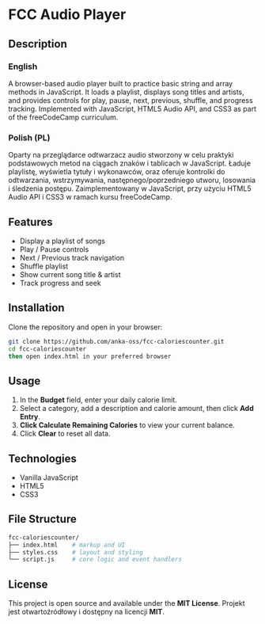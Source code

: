 # FCC Audio Player

## Description

### English
A browser-based audio player built to practice basic string and array methods in JavaScript. It loads a playlist, displays song titles and artists, and provides controls for play, pause, next, previous, shuffle, and progress tracking. Implemented with JavaScript, HTML5 Audio API, and CSS3 as part of the freeCodeCamp curriculum.

### Polish (PL)
Oparty na przeglądarce odtwarzacz audio stworzony w celu praktyki podstawowych metod na ciągach znaków i tablicach w JavaScript. Ładuje playlistę, wyświetla tytuły i wykonawców, oraz oferuje kontrolki do odtwarzania, wstrzymywania, następnego/poprzedniego utworu, losowania i śledzenia postępu. Zaimplementowany w JavaScript, przy użyciu HTML5 Audio API i CSS3 w ramach kursu freeCodeCamp.

## Features
- Display a playlist of songs  
- Play / Pause controls  
- Next / Previous track navigation  
- Shuffle playlist  
- Show current song title & artist  
- Track progress and seek  

## Installation

Clone the repository and open in your browser:

```bash
git clone https://github.com/anka-oss/fcc-caloriescounter.git
cd fcc-caloriescounter
then open index.html in your preferred browser
```
## Usage
1. In the **Budget** field, enter your daily calorie limit.
2. Select a category, add a description and calorie amount, then click **Add Entry**.
3. **Click Calculate Remaining Calories** to view your current balance.
4. Click **Clear** to reset all data.

## Technologies
- Vanilla JavaScript
- HTML5
- CSS3

## File Structure
```bash
fcc-caloriescounter/
├── index.html    # markup and UI
├── styles.css    # layout and styling
└── script.js     # core logic and event handlers
```

## License
This project is open source and available under the **MIT License**.
Projekt jest otwartoźródłowy i dostępny na licencji **MIT**.

